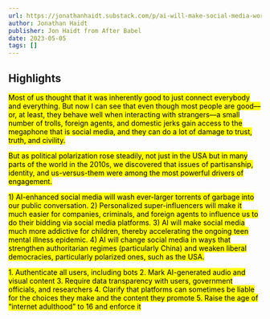 ```yaml
---
url: https://jonathanhaidt.substack.com/p/ai-will-make-social-media-worse
author: Jonathan Haidt
publisher: Jon Haidt from After Babel
date: 2023-05-05
tags: []
---
```


## Highlights
<mark>Most of us thought that it was inherently good to just connect everybody and everything. But now I can see that even though most people are good––or, at least, they behave well when interacting with strangers––a small number of trolls, foreign agents, and domestic jerks gain access to the megaphone that is social media, and they can do a lot of damage to trust, truth, and civility.</mark>

<mark>But as political polarization rose steadily, not just in the USA but in many parts of the world in the 2010s, we discovered that issues of partisanship, identity, and us-versus-them were among the most powerful drivers of engagement.</mark>

<mark>1) AI-enhanced social media will wash ever-larger torrents of garbage into our public conversation. 2) Personalized super-influencers will make it much easier for companies, criminals, and foreign agents to influence us to do their bidding via social media platforms. 3) AI will make social media much more addictive for children, thereby accelerating the ongoing teen mental illness epidemic. 4) AI will change social media in ways that strengthen authoritarian regimes (particularly China) and weaken liberal democracies, particularly polarized ones, such as the USA.</mark>

<mark>1. Authenticate all users, including bots 2. Mark AI-generated audio and visual content 3. Require data transparency with users, government officials, and researchers 4. Clarify that platforms can sometimes be liable for the choices they make and the content they promote 5. Raise the age of “internet adulthood” to 16 and enforce it</mark>

